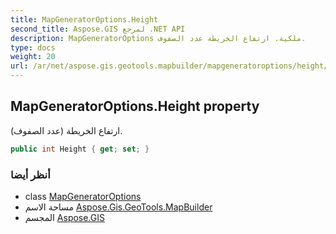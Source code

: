 ```yaml
---
title: MapGeneratorOptions.Height
second_title: Aspose.GIS لمرجع .NET API
description: MapGeneratorOptions ملكية. ارتفاع الخريطة عدد الصفوف.
type: docs
weight: 20
url: /ar/net/aspose.gis.geotools.mapbuilder/mapgeneratoroptions/height/
---
```

## MapGeneratorOptions.Height property

ارتفاع الخريطة (عدد الصفوف).

```csharp
public int Height { get; set; }
```

### أنظر أيضا

* class [MapGeneratorOptions](../)
* مساحة الاسم [Aspose.Gis.GeoTools.MapBuilder](../../mapgeneratoroptions/)
* المجسم [Aspose.GIS](../../../)



